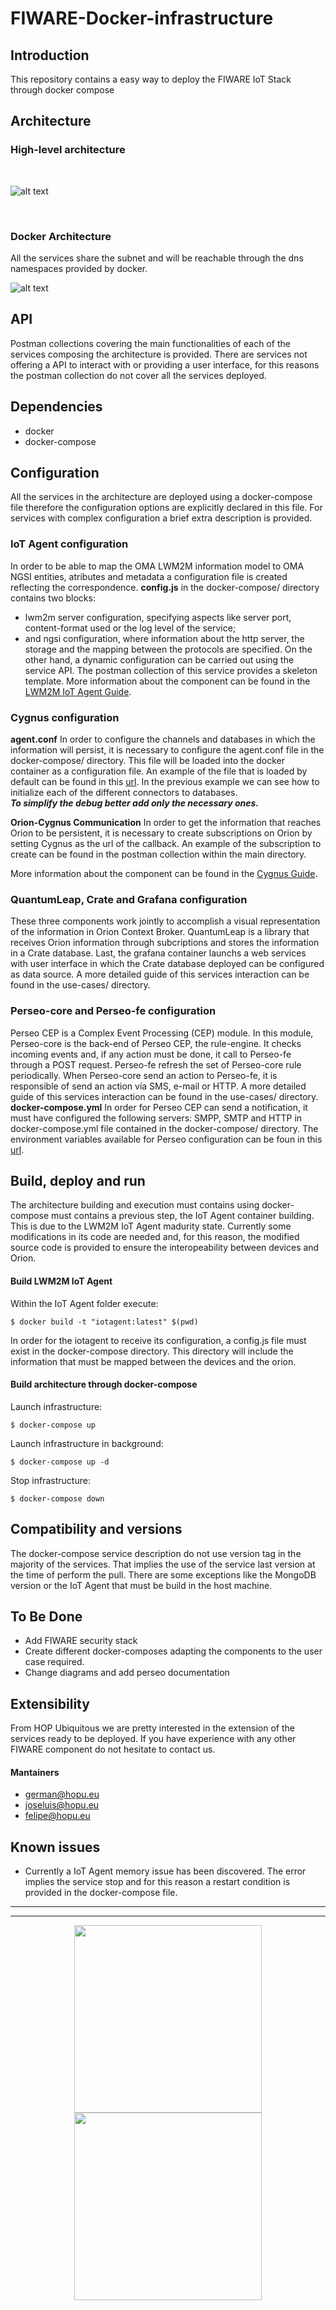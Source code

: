# FIWARE-Docker-infrastructure

## Introduction
This repository contains a easy way to deploy the FIWARE IoT Stack through docker compose  

## Architecture

### High-level architecture
<br>

![alt text](https://raw.githubusercontent.com/HOP-Ubiquitous/fiware-docker-infrastructure/master/images/architecture.png "Architecture image")

<br>

### Docker Architecture

All the services share the subnet and will be reachable through the dns namespaces provided by docker. 

![alt text](https://raw.githubusercontent.com/HOP-Ubiquitous/fiware-docker-infrastructure/master/images/network.png "Docker network image")


## API
Postman collections covering the main functionalities of each of the services composing the architecture is provided.
There are services not offering a API to interact with or providing a user interface, for this reasons the postman
collection do not cover all the services deployed.


## Dependencies
  * docker
  * docker-compose

## Configuration
All the services in the architecture are deployed using a docker-compose file therefore the configuration options
are explicitly declared in this file. For services with complex configuration a brief extra description is provided.

### IoT Agent configuration
In order to be able to map the OMA LWM2M information model to OMA NGSI entities, atributes and metadata a configuration
file is created reflecting the correspondence. **config.js** in the docker-compose/ directory contains two blocks:
- lwm2m server configuration, specifying aspects like server port, content-format used or the log level of the service;
- and ngsi configuration, where information about the http server, the storage and the mapping between the protocols are
specified. 
On the other hand, a dynamic configuration can be carried out using the service API. The postman collection of this service
provides a skeleton template.
More information about the component can be found in the [LWM2M IoT Agent Guide](http://fiware-iotagent-lwm2m.readthedocs.io/en/latest/).

### Cygnus configuration
**agent.conf** In order to configure the channels and databases in which the information will persist, 
               it is necessary to configure the agent.conf file in the docker-compose/ directory.
               This file will be loaded into the docker container as a configuration file.
               An example of the file that is loaded by default can be found in this [url](https://github.com/telefonicaid/fiware-cygnus/blob/master/docker/cygnus-ngsi/agent.conf).
               In the previous example we can see how to initialize each of the different connectors to databases.
               <br><b>_To simplify the debug better add only the necessary ones._</b>

**Orion-Cygnus Communication** In order to get the information that reaches Orion to be persistent, it is necessary to 
create subscriptions on Orion by setting Cygnus as the url of the callback. An example of the subscription to create can 
be found in the postman collection within the main directory.

More information about the component can be found in the [Cygnus Guide](http://fiware-cygnus.readthedocs.io/en/latest/).

### QuantumLeap, Crate and Grafana configuration
These three components work jointly to accomplish a visual representation of the information in Orion Context Broker.
QuantumLeap is a library that receives Orion information through subcriptions and stores the information in a Crate database.
Last, the grafana container launchs a web services with user interface in which the Crate database deployed can be configured
as data source. A more detailed guide of this services interaction can be found in the use-cases/ directory.

### Perseo-core and Perseo-fe configuration
Perseo CEP is a Complex Event Processing (CEP) module. In this module, Perseo-core is the back-end of Perseo CEP, the rule-engine. It checks incoming events and, if any action must be done, it call to Perseo-fe through a POST request. Perseo-fe refresh the set of Perseo-core rule periodically. When Perseo-core send an action to Perseo-fe, it is responsible of send an action vía SMS, e-mail or HTTP. A more detailed guide of this services interaction can be found in the use-cases/ directory.
**docker-compose.yml** In order for Perseo CEP can send a notification, it must have configured the following servers: SMPP, SMTP and HTTP in docker-compose.yml file contained in the docker-compose/ directory. The environment variables available for Perseo configuration can be foun in this [url](https://github.com/telefonicaid/perseo-fe/blob/master/documentation/configuration.md#environment-variables-configuration).

## Build, deploy and run
The architecture building and execution must contains using docker-compose must contains a previous step, the IoT Agent
container building. This is due to the LWM2M IoT Agent madurity state. Currently some modifications in its code are needed
and, for this reason, the modified source code is provided to ensure the interopeability between devices and Orion.

#### Build LWM2M IoT Agent

Within the IoT Agent folder execute:

```
$ docker build -t "iotagent:latest" $(pwd)
```

In order for the iotagent to receive its configuration, a config.js 
file must exist in the docker-compose directory. This directory will 
include the information that must be mapped between the devices and 
the orion.

#### Build architecture through docker-compose 

Launch infrastructure:

```
$ docker-compose up
``` 

Launch infrastructure in background:
```
$ docker-compose up -d
```

Stop infrastructure:
```
$ docker-compose down
```

## Compatibility and versions
The docker-compose service description do not use version tag in the majority of the services. That implies the use of 
the service last version at the time of perform the pull.
There are some exceptions like the MongoDB version or the IoT Agent that must be build in the host machine. 

## To Be Done
* Add FIWARE security stack
* Create different docker-composes adapting the components to the user case required.
* Change diagrams and add perseo documentation

## Extensibility
From HOP Ubiquitous we are pretty interested in the extension of the services ready to be deployed. If you have experience
with any other FIWARE component do not hesitate to contact us. 

#### Mantainers
- german@hopu.eu
- joseluis@hopu.eu
- felipe@hopu.eu

## Known issues
* Currently a IoT Agent memory issue has been discovered. The error implies the service stop and for this reason a restart
condition is provided in the docker-compose file. 

---
***
<p align="center">
<img src="http://www.hopu.eu/wp-content/uploads/2016/05/HOP_LOGO_NEW_LINE.png" width=300/>
<img src="http://www.fiware4industry.com/wp-content/uploads/2015/11/FIWARE-for-Industry.png" width=300/>
<p>

